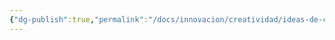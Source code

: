 ```yaml
---
{"dg-publish":true,"permalink":"/docs/innovacion/creatividad/ideas-de-cielo-azul/","tags":[[["InnBoK"]],[["content"]]],"noteIcon":""}
---
```

